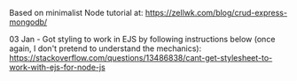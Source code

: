 Based on minimalist Node tutorial at:
https://zellwk.com/blog/crud-express-mongodb/

03 Jan - Got styling to work in EJS by following instructions below (once again, I don't pretend to understand the mechanics):
https://stackoverflow.com/questions/13486838/cant-get-stylesheet-to-work-with-ejs-for-node-js

